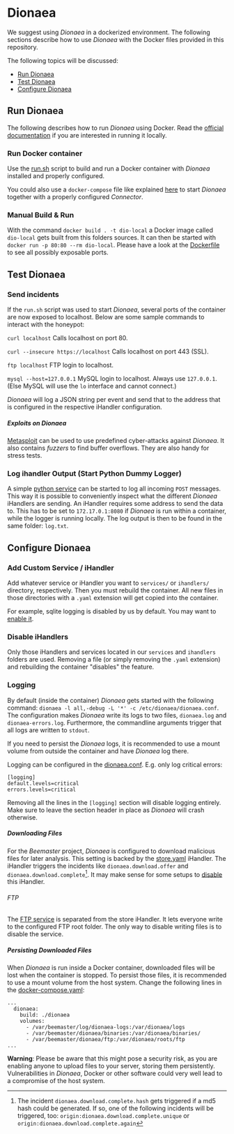 # Dionaea

We suggest using *Dionaea* in a dockerized environment. The following sections describe how to use *Dionaea* with the Docker files provided in this repository.

The following topics will be discussed:
* [Run Dionaea](#run-dionaea)
* [Test Dionaea](#rest-dionaea)
* [Configure Dionaea](#configure-dionaea)

## Run Dionaea

The following describes how to run *Dionaea* using Docker. Read the [official documentation](http://dionaea.readthedocs.io/en/latest/installation.html) if you are interested in running it locally.

### Run Docker container

Use the [run.sh](dionaea/run.sh) script to build and run a Docker container with *Dionaea* installed and properly configured.

You could also use a `docker-compose` file like explained [here](connector/README.md#docker-setup) to start *Dionaea* together with a properly configured *Connector*.

### Manual Build & Run

With the command `docker build . -t dio-local` a Docker image called `dio-local` gets built from this folders sources. It can then be started with `docker run -p 80:80 --rm dio-local`. Please have a look at the [Dockerfile](dionaea/Dockerfile) to see all possibly exposable ports.

## Test Dionaea

### Send incidents

If the `run.sh` script was used to start *Dionaea*, several ports of the container are now exposed to localhost. Below are some sample commands to interact with the honeypot:

```curl localhost```
Calls localhost on port 80.

```curl --insecure https://localhost```
Calls localhost on port 443 (SSL).

```ftp localhost```
FTP login to localhost.

```mysql --host=127.0.0.1```
MySQL login to localhost. Always use `127.0.0.1`. (Else MySQL will use the `lo` interface and cannot connect.)

*Dionaea* will log a JSON string per event and send that to the address that is configured in the respective iHandler configuration.

##### Exploits on Dionaea

[Metasploit](/METASPLOIT.md) can be used to use predefined cyber-attacks against *Dionaea*.
It also contains *fuzzers* to find buffer overflows. They are also handy for stress tests.

### Log ihandler Output (Start Python Dummy Logger)

A simple [python service](dionaea/logging-dummy.py) can be started to log all incoming `POST` messages. This way it is possible to conveniently inspect what the different *Dionaea* iHandlers are sending. An iHandler requires some address to send the data to. This has to be set to `172.17.0.1:8080` if *Dionaea* is run within a container, while the logger is running locally. The log output is then to be found in the same folder: `log.txt`.


## Configure Dionaea

### Add Custom Service / iHandler

Add whatever service or iHandler you want to ```services/``` or ```ihandlers/``` directory, respectively. 
Then you must rebuild the container. All new files in those directories with a `.yaml` extension will get copied into the container.

For example, sqlite logging is disabled by us by default. You may want to [enable it](http://dionaea.readthedocs.io/en/latest/ihandler/log_sqlite.html).

### Disable iHandlers

Only those iHandlers and services located in our `services` and `ihandlers` folders are used. Removing a file (or simply removing the `.yaml` extension) and rebuilding the container "disables" the feature.

### Logging

By default (inside the container) *Dionaea* gets started with the following command: `dionaea -l all,-debug -L '*' -c /etc/dionaea/dionaea.conf`. The configuration makes *Dionaea* write its logs to two files, `dionaea.log` and `dionaea-errors.log`. Furthermore, the commandline arguments trigger that all logs are written to `stdout`.

If you need to persist the *Dionaea* logs, it is recommended to use a mount volume from outside the container and have *Dionaea* log there.

Logging can be configured in the [dionaea.conf](dionaea/dionaea.conf). E.g. only log critical errors:

```
[logging]
default.levels=critical
errors.levels=critical
```

Removing all the lines in the `[logging]` section will disable logging entirely. Make sure to leave the section header in place as *Dionaea* will crash otherwise.

##### Downloading Files

For the *Beemaster* project, *Dionaea* is configured to download malicious files for later analysis. This setting is backed by the [store.yaml](dionaea/ihandlers/store.yaml) iHandler. The iHandler triggers the incidents like `dionaea.download.offer` and `dionaea.download.complete`[^1]. It may make sense for some setups to [disable](#disable-ihandlers) this iHandler.

###### FTP

The [FTP service](dionaea/services/ftp.yaml) is separated from the store iHandler. It lets everyone write to the configured FTP root folder. The only way to disable writing files is to disable the service.

##### Persisting Downloaded Files

When *Dionaea* is run inside a Docker container, downloaded files will be lost when the container is stopped. To persist those files, it is recommended to use a mount volume from the host system. Change the following lines in the [docker-compose.yaml](docker-compose.yaml):
```
...
  dionaea:
    build: ./dionaea
    volumes:
      - /var/beemaster/log/dionaea-logs:/var/dionaea/logs
      - /var/beemaster/dionaea/binaries:/var/dionaea/binaries/
      - /var/beemaster/dionaea/ftp:/var/dionaea/roots/ftp
...
```
**Warning**: Please be aware that this might pose a security risk, as you are enabling anyone to upload files
to your server, storing them persistently. Vulnerabilities in *Dionaea*, Docker or other software could
very well lead to a compromise of the host system.

[^1]: The incident `dionaea.download.complete.hash` gets triggered if a md5 hash could be generated. If so, one of the following incidents will be triggered, too: `origin:dionaea.download.complete.unique` or `origin:dionaea.download.complete.again`